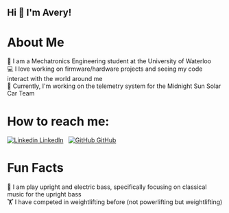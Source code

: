 ## Hi 👋 I'm Avery!

# About Me
:school: I am a Mechatronics Engineering student at the University of Waterloo \
:computer: I love working on firmware/hardware projects and seeing my code interact with the world around me \
:red_car: Currently, I'm working on the telemetry system for the Midnight Sun Solar Car Team

# How to reach me: 
[![Linkedin](https://i.stack.imgur.com/gVE0j.png) LinkedIn](https://www.linkedin.com/in/AveryChiu)
&nbsp;
[![GitHub](https://i.stack.imgur.com/tskMh.png) GitHub](https://github.com/AveryChiu64)

# Fun Facts
:musical_note: I am play upright and electric bass, specifically focusing on classical music for the upright bass \
🏋️ I have competed in weightlifting before (not powerlifting but weightlifting)
